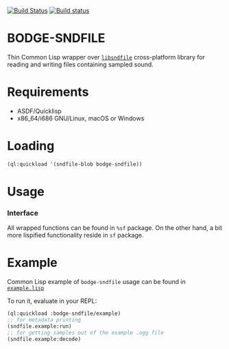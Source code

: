 [![Build Status](https://travis-ci.org/borodust/bodge-sndfile.svg)](https://travis-ci.org/borodust/bodge-sndfile) [![Build status](https://ci.appveyor.com/api/projects/status/5h2no6lt255dk0pe?svg=true)](https://ci.appveyor.com/project/borodust/bodge-sndfile)


# BODGE-SNDFILE

Thin Common Lisp wrapper over [`libsndfile`](http://www.mega-nerd.com/libsndfile/)
cross-platform library for reading and writing files containing sampled sound.

# Requirements

* ASDF/Quicklisp
* x86_64/i686 GNU/Linux, macOS or Windows


# Loading
```lisp
(ql:quickload '(sndfile-blob bodge-sndfile))
```

# Usage

### Interface
All wrapped functions can be found in `%sf` package. On the other hand, a bit more lispified
functionality reside in `sf` package.


# Example
Common Lisp example of `bodge-sndfile` usage can be found in [`example.lisp`](example.lisp)

To run it, evaluate in your REPL:
```lisp
(ql:quickload :bodge-sndfile/example)
;; for metadata printing
(sndfile.example:run)
;; for getting samples out of the example .ogg file
(sndfile.example:decode)
```
